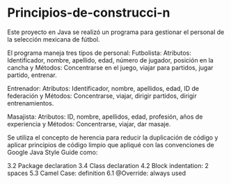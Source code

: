 # Principios-de-construcci-n

Este proyecto en Java se realizó un programa para gestionar el personal de la selección mexicana de fútbol. 

El programa maneja tres tipos de personal:
Futbolista:
Atributos: Identificador, nombre, apellido, edad, número de jugador, posición en la cancha y Métodos: Concentrarse en el juego, viajar para partidos, jugar partido, entrenar.

Entrenador:
Atributos: Identificador, nombre, apellidos, edad, ID de federación y Métodos: Concentrarse, viajar, dirigir partidos, dirigir entrenamientos.

Masajista:
Atributos: ID, nombre, apellidos, edad, profesión, años de experiencia y Métodos: Concentrarse, viajar, dar masaje.

Se utiliza el concepto de herencia para reducir la duplicación de código y aplicar principios de código limpio que apliqué con las convenciones de Google Java Style Guide como:

3.2 Package declaration
3.4 Class declaration
4.2 Block indentation: 2 spaces
5.3 Camel Case: definition
6.1 @Override: always used
